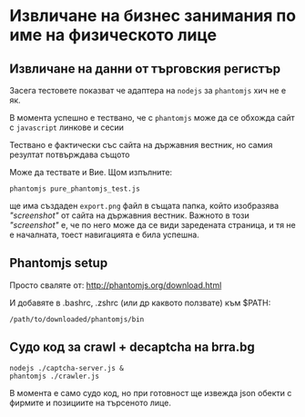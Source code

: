 # Извличане на бизнес занимания по име на физическото лице
## Извличане на данни от търговския регистър
Засега тестовете показват че адаптера на `nodejs` за `phantomjs` хич не е як.

В момента успешно е тествано, че с `phantomjs` може да се обхожда сайт с `javascript` линкове и сесии

Тествано е фактически със сайта на държавния вестник, но самия резултат потвърждава същото

Може да тествате и Вие. Щом изпълните:
```
phantomjs pure_phantomjs_test.js
```

ще има създаден `export.png` файл в същата папка, който изобразява *"screenshot"* от сайта на държавния вестник. Важното в този *"screenshot"* е, че по него може да се види заредената страница, и тя не е началната, тоест навигацията е била успешна.

## Phantomjs setup

Просто сваляте от:
http://phantomjs.org/download.html

И добавяте в .bashrc, .zshrc  (или др каквото ползвате) към $PATH:

```
/path/to/downloaded/phantomjs/bin
```


## Судо код за crawl + decaptcha на brra.bg

```
nodejs ./captcha-server.js &
phantomjs ./crawler.js
```

В момента е само судо код, но при готовност ще извежда json обекти с фирмите и позициите на търсеното лице.
